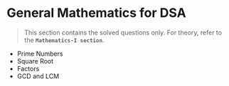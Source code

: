 # General Mathematics for DSA

> This section contains the solved questions only. For theory, refer to the **`Mathematics-I section`**.

- Prime Numbers
- Square Root
- Factors
- GCD and LCM